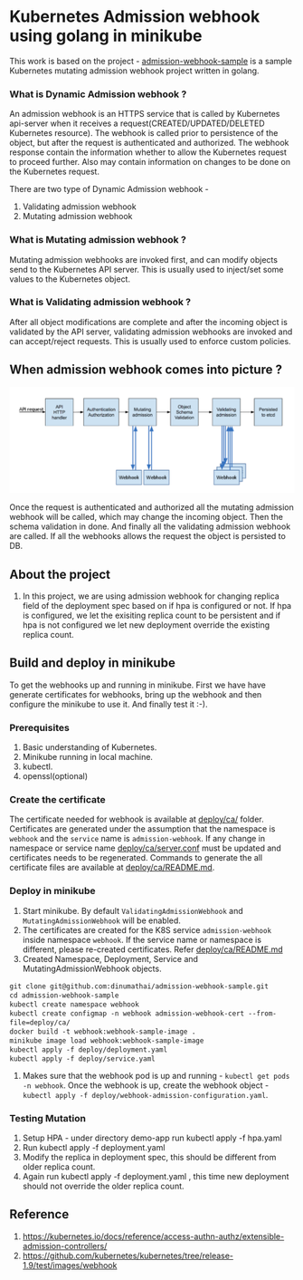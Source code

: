 # Kubernetes Admission webhook using golang in minikube

This work is based on the project - [admission-webhook-sample](https://github.com/dinumathai/admission-webhook-sample) is a sample Kubernetes mutating admission webhook project written in golang.

### What is Dynamic Admission webhook ?

An admission webhook is an HTTPS service that is called by Kubernetes api-server when it receives a request(CREATED/UPDATED/DELETED Kubernetes resource). The webhook is called prior to persistence of the object, but after the request is authenticated and authorized. The webhook response contain the information whether to allow the Kubernetes request to proceed further. Also may contain information on changes to be done on the Kubernetes request.

There are two type of Dynamic Admission webhook -
1. Validating admission webhook
1. Mutating admission webhook

### What is Mutating admission webhook ?

Mutating admission webhooks are invoked first, and can modify objects send to the Kubernetes API server. This is usually used to inject/set some values to the Kubernetes object.

### What is Validating admission webhook ?

After all object modifications are complete and after the incoming object is validated by the API server, validating admission webhooks are invoked and can accept/reject requests. This is usually used to enforce custom policies.

## When admission webhook comes into picture ?
![admission webhook flow](./doc/persistance-flow.png)

Once the request is authenticated and authorized all the mutating admission webhook will be called, which may change the incoming object. Then the schema validation in done. And finally all the validating admission webhook are called. If all the webhooks allows the request the object is persisted to DB.

## About the project

1. In this project, we are using admission webhook for changing replica field of the deployment spec based on if hpa is configured or not. If hpa is configured, we let the exisiting replica count to be persistent and if hpa is not configured we let new deployment override the existing replica count.

## Build and deploy in minikube

To get the webhooks up and running in minikube. First we have have generate certificates for webhooks, bring up the webhook and then configure the minikube to use it. And finally test it :-).

### Prerequisites
1. Basic understanding of Kubernetes.
1. Minikube running in local machine.
1. kubectl.
1. openssl(optional)

### Create the certificate
The certificate needed for webhook is available at [deploy/ca/](deploy/ca) folder. Certificates are generated under the assumption that the namespace is `webhook` and the `service` name is `admission-webhook`. If any change in namespace or service name [deploy/ca/server.conf](deploy/ca/server.conf) must be updated and certificates needs to be regenerated. Commands to generate the all certificate files are available at [deploy/ca/README.md](deploy/ca/README.md).

### Deploy in minikube

1. Start minikube. By default `ValidatingAdmissionWebhook` and `MutatingAdmissionWebhook` will be enabled.
1. The certificates are created for the K8S service `admission-webhook` inside namespace `webhook`. If the service name or namespace is different, please re-created certificates. Refer [deploy/ca/README.md](deploy/ca/README.md)
1. Created Namespace, Deployment, Service and MutatingAdmissionWebhook objects.
```
git clone git@github.com:dinumathai/admission-webhook-sample.git
cd admission-webhook-sample
kubectl create namespace webhook
kubectl create configmap -n webhook admission-webhook-cert --from-file=deploy/ca/
docker build -t webhook:webhook-sample-image .
minikube image load webhook:webhook-sample-image
kubectl apply -f deploy/deployment.yaml
kubectl apply -f deploy/service.yaml
```
1. Makes sure that the webhook pod is up and running - `kubectl get pods -n webhook`. Once the webhook is up, create the webhook object - `kubectl apply -f deploy/webhook-admission-configuration.yaml`.

### Testing Mutation
1. Setup HPA - under directory demo-app run kubectl apply -f hpa.yaml
2. Run kubectl apply -f deployment.yaml
3. Modify the replica in deployment spec, this should be different from older replica count.
4. Again run kubectl apply -f deployment.yaml , this time new deployment should not override the older replica count.

## Reference
1. https://kubernetes.io/docs/reference/access-authn-authz/extensible-admission-controllers/
1. https://github.com/kubernetes/kubernetes/tree/release-1.9/test/images/webhook
